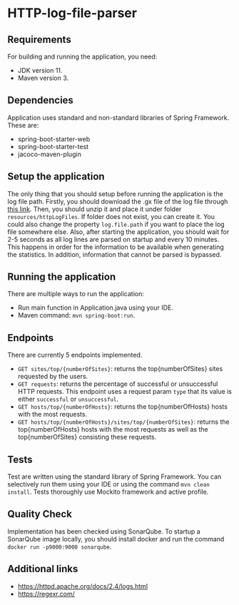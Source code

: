 # HTTP-log-file-parser

## Requirements
For building and running the application, you need:
- JDK version 11.
- Maven version 3.

## Dependencies
Application uses standard and non-standard libraries of Spring Framework. These are:
- spring-boot-starter-web
- spring-boot-starter-test
- jacoco-maven-plugin

## Setup the application
The only thing that you should setup before running the application is the log file path.
Firstly, you should download the .gx file of the log file through [this link](https://deepsea-tmp.s3.eu-central-1.amazonaws.com/new_final_final_01.log.gz).
Then, you should unzip it and place it under folder `resources/httpLogFiles`. If folder does not exist, you can create it. You could also change the property `log.file.path` if you want to place the log file somewhere else.
Also, after starting the application, you should wait for 2-5 seconds as all log lines are parsed on startup and every 10 minutes. This happens in order for the information to be available when generating the statistics.
In addition, information that cannot be parsed is bypassed.

## Running the application
There are multiple ways to run the application:
- Run main function in Application.java using your IDE.
- Maven command: `mvn spring-boot:run`.

## Endpoints
There are currently 5 endpoints implemented.
- `GET sites/top/{numberOfSites}`: returns the top{numberOfSites} sites requested by the users.
- `GET requests`: returns the percentage of successful or unsuccessful HTTP requests. This endpoint uses a request param `type` that its value is either `successful` or `unsuccessful`.
- `GET hosts/top/{numberOfHosts}`: returns the top{numberOfHosts} hosts with the most requests.
- `GET hosts/top/{numberOfHosts}/sites/top/{numberOfSites}`: returns the top{numberOfHosts} hosts with the most requests as well as the top{numberOfSites} consisting these requests.

## Tests
Test are written using the standard library of Spring Framework. You can selectively run them using your IDE or using the command `mvn clean install`.
Tests thoroughly use Mockito framework and active profile.

## Quality Check
Implementation has been checked using SonarQube. To startup a SonarQube image locally, you should install docker and run the command `docker run -p9000:9000 sonarqube`.

## Additional links
- https://httpd.apache.org/docs/2.4/logs.html
- https://regexr.com/